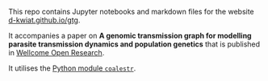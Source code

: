 This repo contains Jupyter notebooks and markdown files for the website [d-kwiat.github.io/gtg](https://d-kwiat.github.io/gtg).

It accompanies a paper on **A genomic transmission graph for modelling parasite transmission dynamics and population genetics** that is published in [Wellcome Open Research](https://wellcomeopenresearch.org/articles/8-22).

It utilises the [Python module `coalestr`](https://github.com/d-kwiat/gtg/blob/main/coalestr.py).